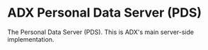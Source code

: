 # ADX Personal Data Server (PDS)

The Personal Data Server (PDS). This is ADX's main server-side implementation.